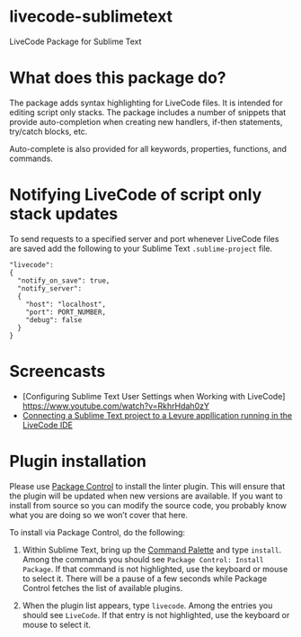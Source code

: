 livecode-sublimetext
==============
LiveCode Package for Sublime Text

# What does this package do?

The package adds syntax highlighting for LiveCode files. It is intended for editing script only stacks. The package includes a number of snippets that provide auto-completion when creating new handlers, if-then statements, try/catch blocks, etc.

Auto-complete is also provided for all keywords, properties, functions, and commands.

# Notifying LiveCode of script only stack updates

To send requests to a specified server and port whenever LiveCode files are saved add the following to your Sublime Text `.sublime-project` file.

```
"livecode":
{
  "notify_on_save": true,
  "notify_server":
  {
    "host": "localhost",
    "port": PORT_NUMBER,
    "debug": false
  }
}
```

# Screencasts

- [Configuring Sublime Text User Settings when Working with LiveCode] https://www.youtube.com/watch?v=RkhrHdah0zY
- [Connecting a Sublime Text project to a Levure appllication running in the LiveCode IDE](https://www.youtube.com/watch?v=gkVo35Tb3ck)

# Plugin installation
Please use [Package Control][pc] to install the linter plugin. This will ensure that the plugin will be updated when new versions are available. If you want to install from source so you can modify the source code, you probably know what you are doing so we won’t cover that here.

To install via Package Control, do the following:

1. Within Sublime Text, bring up the [Command Palette][cmd] and type `install`. Among the commands you should see `Package Control: Install Package`. If that command is not highlighted, use the keyboard or mouse to select it. There will be a pause of a few seconds while Package Control fetches the list of available plugins.

2. When the plugin list appears, type `livecode`. Among the entries you should see `LiveCode`. If that entry is not highlighted, use the keyboard or mouse to select it.

[pc]: https://sublime.wbond.net/installation
[cmd]: http://docs.sublimetext.info/en/sublime-text-3/extensibility/command_palette.html
